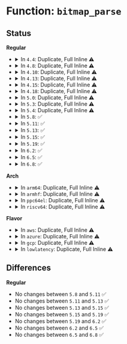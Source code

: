 # Function: <code>bitmap_parse</code>

## Status
<b>Regular</b>
<ul>
<li>
<details>
<summary>In <code>4.4</code>: Duplicate, Full Inline ⚠️</summary>

**Collision:** Static Duplication

**Inline:** Full

**Transformation:** False

**Instances:**

```
In kernel/workqueue.c (ffffffff8109c63a)
Location: include/linux/bitmap.h:323
Inline: True
Inline callers:
  - kernel/workqueue.c:wq_cpumask_store
  - kernel/workqueue.c:wq_unbound_cpumask_store
```
```
In kernel/padata.c (ffffffff8118a656)
Location: include/linux/bitmap.h:323
Inline: True
Inline callers:
  - kernel/padata.c:store_cpumask
```
```
In net/core/net-sysfs.c (ffffffff81736331)
Location: include/linux/bitmap.h:323
Inline: True
Inline callers:
  - net/core/net-sysfs.c:store_xps_map
  - net/core/net-sysfs.c:store_rps_map
```
</details>
</li>
<li>
<details>
<summary>In <code>4.8</code>: Duplicate, Full Inline ⚠️</summary>

**Collision:** Static Duplication

**Inline:** Full

**Transformation:** False

**Instances:**

```
In kernel/workqueue.c (ffffffff810a0a5b)
Location: include/linux/bitmap.h:336
Inline: True
Inline callers:
  - kernel/workqueue.c:wq_unbound_cpumask_store
  - kernel/workqueue.c:wq_cpumask_store
```
```
In kernel/padata.c (ffffffff8119cd26)
Location: include/linux/bitmap.h:336
Inline: True
Inline callers:
  - kernel/padata.c:store_cpumask
```
```
In net/core/net-sysfs.c (ffffffff817a24e1)
Location: include/linux/bitmap.h:336
Inline: True
Inline callers:
  - net/core/net-sysfs.c:store_xps_map
  - net/core/net-sysfs.c:store_rps_map
```
</details>
</li>
<li>
<details>
<summary>In <code>4.10</code>: Duplicate, Full Inline ⚠️</summary>

**Collision:** Static Duplication

**Inline:** Full

**Transformation:** False

**Instances:**

```
In arch/x86/kernel/cpu/intel_rdt_rdtgroup.c (ffffffff81044422)
Location: include/linux/bitmap.h:336
Inline: True
Inline callers:
  - arch/x86/kernel/cpu/intel_rdt_rdtgroup.c:rdtgroup_cpus_write
```
```
In kernel/workqueue.c (ffffffff810a5b1a)
Location: include/linux/bitmap.h:336
Inline: True
Inline callers:
  - kernel/workqueue.c:wq_unbound_cpumask_store
  - kernel/workqueue.c:wq_cpumask_store
```
```
In kernel/padata.c (ffffffff811ac72a)
Location: include/linux/bitmap.h:336
Inline: True
Inline callers:
  - kernel/padata.c:store_cpumask
```
```
In net/core/net-sysfs.c (ffffffff817d0e1b)
Location: include/linux/bitmap.h:336
Inline: True
Inline callers:
  - net/core/net-sysfs.c:store_xps_map
  - net/core/net-sysfs.c:store_rps_map
```
</details>
</li>
<li>
<details>
<summary>In <code>4.13</code>: Duplicate, Full Inline ⚠️</summary>

**Collision:** Static Duplication

**Inline:** Full

**Transformation:** False

**Instances:**

```
In arch/x86/kernel/cpu/intel_rdt_rdtgroup.c (ffffffff810433ce)
Location: include/linux/bitmap.h:357
Inline: True
Inline callers:
  - arch/x86/kernel/cpu/intel_rdt_rdtgroup.c:rdtgroup_cpus_write
```
```
In kernel/workqueue.c (ffffffff810a2b83)
Location: include/linux/bitmap.h:357
Inline: True
Inline callers:
  - kernel/workqueue.c:wq_unbound_cpumask_store
  - kernel/workqueue.c:wq_cpumask_store
```
```
In kernel/padata.c (ffffffff811b3d51)
Location: include/linux/bitmap.h:357
Inline: True
Inline callers:
  - kernel/padata.c:store_cpumask
```
```
In net/core/net-sysfs.c (ffffffff817effeb)
Location: include/linux/bitmap.h:357
Inline: True
Inline callers:
  - net/core/net-sysfs.c:store_xps_map
  - net/core/net-sysfs.c:store_rps_map
```
</details>
</li>
<li>
<details>
<summary>In <code>4.15</code>: Duplicate, Full Inline ⚠️</summary>

**Collision:** Static Duplication

**Inline:** Full

**Transformation:** False

**Instances:**

```
In arch/x86/kernel/cpu/intel_rdt_rdtgroup.c (ffffffff81046a22)
Location: include/linux/bitmap.h:379
Inline: True
Inline callers:
  - arch/x86/kernel/cpu/intel_rdt_rdtgroup.c:rdtgroup_cpus_write
```
```
In kernel/workqueue.c (ffffffff810a94b3)
Location: include/linux/bitmap.h:379
Inline: True
Inline callers:
  - kernel/workqueue.c:wq_unbound_cpumask_store
  - kernel/workqueue.c:wq_cpumask_store
```
```
In kernel/padata.c (ffffffff811c79e1)
Location: include/linux/bitmap.h:379
Inline: True
Inline callers:
  - kernel/padata.c:store_cpumask
```
```
In net/core/net-sysfs.c (ffffffff8186b60b)
Location: include/linux/bitmap.h:379
Inline: True
Inline callers:
  - net/core/net-sysfs.c:xps_cpus_store
  - net/core/net-sysfs.c:store_rps_map
```
</details>
</li>
<li>
<details>
<summary>In <code>4.18</code>: Duplicate, Full Inline ⚠️</summary>

**Collision:** Static Duplication

**Inline:** Full

**Transformation:** False

**Instances:**

```
In arch/x86/kernel/cpu/intel_rdt_rdtgroup.c (ffffffff81048fdd)
Location: include/linux/bitmap.h:410
Inline: True
Inline callers:
  - arch/x86/kernel/cpu/intel_rdt_rdtgroup.c:rdtgroup_cpus_write
```
```
In kernel/workqueue.c (ffffffff810afbe3)
Location: include/linux/bitmap.h:410
Inline: True
Inline callers:
  - kernel/workqueue.c:wq_unbound_cpumask_store
  - kernel/workqueue.c:wq_cpumask_store
```
```
In kernel/padata.c (ffffffff811e7c21)
Location: include/linux/bitmap.h:410
Inline: True
Inline callers:
  - kernel/padata.c:store_cpumask
```
```
In net/core/net-sysfs.c (ffffffff818bbd7b)
Location: include/linux/bitmap.h:410
Inline: True
Inline callers:
  - net/core/net-sysfs.c:xps_cpus_store
  - net/core/net-sysfs.c:store_rps_map
```
</details>
</li>
<li>
<details>
<summary>In <code>5.0</code>: Duplicate, Full Inline ⚠️</summary>

**Collision:** Static Duplication

**Inline:** Full

**Transformation:** False

**Instances:**

```
In arch/x86/kernel/cpu/resctrl/rdtgroup.c (ffffffff81058fbf)
Location: include/linux/bitmap.h:411
Inline: True
Inline callers:
  - arch/x86/kernel/cpu/resctrl/rdtgroup.c:rdtgroup_cpus_write
```
```
In kernel/workqueue.c (ffffffff810b8d53)
Location: include/linux/bitmap.h:411
Inline: True
Inline callers:
  - kernel/workqueue.c:wq_unbound_cpumask_store
  - kernel/workqueue.c:wq_cpumask_store
```
```
In kernel/padata.c (ffffffff811f8b71)
Location: include/linux/bitmap.h:411
Inline: True
Inline callers:
  - kernel/padata.c:store_cpumask
```
```
In net/core/net-sysfs.c (ffffffff818e454a)
Location: include/linux/bitmap.h:411
Inline: True
Inline callers:
  - net/core/net-sysfs.c:xps_rxqs_store
  - net/core/net-sysfs.c:xps_cpus_store
  - net/core/net-sysfs.c:store_rps_map
```
</details>
</li>
<li>
<details>
<summary>In <code>5.3</code>: Duplicate, Full Inline ⚠️</summary>

**Collision:** Static Duplication

**Inline:** Full

**Transformation:** False

**Instances:**

```
In arch/x86/kernel/cpu/resctrl/rdtgroup.c (ffffffff8105c568)
Location: include/linux/bitmap.h:411
Inline: True
Inline callers:
  - arch/x86/kernel/cpu/resctrl/rdtgroup.c:rdtgroup_cpus_write
```
```
In kernel/workqueue.c (ffffffff810be85c)
Location: include/linux/bitmap.h:411
Inline: True
Inline callers:
  - kernel/workqueue.c:wq_unbound_cpumask_store
  - kernel/workqueue.c:wq_cpumask_store
```
```
In kernel/padata.c (ffffffff81210631)
Location: include/linux/bitmap.h:411
Inline: True
Inline callers:
  - kernel/padata.c:store_cpumask
```
```
In net/core/net-sysfs.c (ffffffff819327bc)
Location: include/linux/bitmap.h:411
Inline: True
Inline callers:
  - net/core/net-sysfs.c:xps_rxqs_store
  - net/core/net-sysfs.c:xps_cpus_store
  - net/core/net-sysfs.c:store_rps_map
```
</details>
</li>
<li>
<details>
<summary>In <code>5.4</code>: Duplicate, Full Inline ⚠️</summary>

**Collision:** Static Duplication

**Inline:** Full

**Transformation:** False

**Instances:**

```
In arch/x86/kernel/cpu/resctrl/rdtgroup.c (ffffffff8105ce62)
Location: include/linux/bitmap.h:435
Inline: True
Inline callers:
  - arch/x86/kernel/cpu/resctrl/rdtgroup.c:rdtgroup_cpus_write
```
```
In kernel/workqueue.c (ffffffff810c4e0c)
Location: include/linux/bitmap.h:435
Inline: True
Inline callers:
  - kernel/workqueue.c:wq_unbound_cpumask_store
  - kernel/workqueue.c:wq_cpumask_store
```
```
In kernel/padata.c (ffffffff8121dd81)
Location: include/linux/bitmap.h:435
Inline: True
Inline callers:
  - kernel/padata.c:store_cpumask
```
```
In net/core/net-sysfs.c (ffffffff819652fc)
Location: include/linux/bitmap.h:435
Inline: True
Inline callers:
  - net/core/net-sysfs.c:xps_rxqs_store
  - net/core/net-sysfs.c:xps_cpus_store
  - net/core/net-sysfs.c:store_rps_map
```
</details>
</li>
<li>
<details>
<summary>In <code>5.8</code>: ✅</summary>

```c
int bitmap_parse(const char *start, unsigned int buflen, long unsigned int *maskp, int nmaskbits);
```

**Collision:** Unique Global

**Inline:** No

**Transformation:** False

**Instances:**

```
In lib/bitmap.c (ffffffff81584b60)
Location: lib/bitmap.c:737
Inline: False
Direct callers:
  - arch/x86/kernel/cpu/resctrl/rdtgroup.c:rdtgroup_cpus_write
  - kernel/workqueue.c:wq_unbound_cpumask_store
  - kernel/workqueue.c:wq_cpumask_store
  - kernel/trace/trace_boot.c:trace_boot_set_instance_options
  - kernel/padata.c:store_cpumask
  - lib/bitmap.c:bitmap_parse_user
  - net/core/sysctl_net_core.c:flow_limit_cpu_sysctl
  - net/core/net-sysfs.c:xps_rxqs_store
  - net/core/net-sysfs.c:xps_cpus_store
  - net/core/net-sysfs.c:store_rps_map
```
**Symbols:**

```
ffffffff81584b60-ffffffff81584ce6: bitmap_parse (STB_GLOBAL)
```
</details>
</li>
<li>
<details>
<summary>In <code>5.11</code>: ✅</summary>

```c
int bitmap_parse(const char *start, unsigned int buflen, long unsigned int *maskp, int nmaskbits);
```

**Collision:** Unique Global

**Inline:** No

**Transformation:** False

**Instances:**

```
In lib/bitmap.c (ffffffff815a1c60)
Location: lib/bitmap.c:737
Inline: False
Direct callers:
  - arch/x86/kernel/cpu/resctrl/rdtgroup.c:rdtgroup_cpus_write
  - kernel/workqueue.c:wq_unbound_cpumask_store
  - kernel/workqueue.c:wq_cpumask_store
  - kernel/trace/trace_boot.c:trace_boot_set_instance_options
  - kernel/padata.c:store_cpumask
  - lib/bitmap.c:bitmap_parse_user
  - net/core/sysctl_net_core.c:flow_limit_cpu_sysctl
  - net/core/net-sysfs.c:xps_rxqs_store
  - net/core/net-sysfs.c:xps_cpus_store
  - net/core/net-sysfs.c:store_rps_map
```
**Symbols:**

```
ffffffff815a1c60-ffffffff815a1de6: bitmap_parse (STB_GLOBAL)
```
</details>
</li>
<li>
<details>
<summary>In <code>5.13</code>: ✅</summary>

```c
int bitmap_parse(const char *start, unsigned int buflen, long unsigned int *maskp, int nmaskbits);
```

**Collision:** Unique Global

**Inline:** No

**Transformation:** False

**Instances:**

```
In lib/bitmap.c (ffffffff815a8a70)
Location: lib/bitmap.c:748
Inline: False
Direct callers:
  - arch/x86/kernel/cpu/resctrl/rdtgroup.c:rdtgroup_cpus_write
  - kernel/workqueue.c:wq_unbound_cpumask_store
  - kernel/workqueue.c:wq_cpumask_store
  - kernel/trace/trace_boot.c:trace_boot_set_instance_options
  - kernel/padata.c:store_cpumask
  - lib/bitmap.c:bitmap_parse_user
  - net/core/sysctl_net_core.c:flow_limit_cpu_sysctl
  - net/core/net-sysfs.c:xps_rxqs_store
  - net/core/net-sysfs.c:xps_cpus_store
  - net/core/net-sysfs.c:store_rps_map
```
**Symbols:**

```
ffffffff815a8a70-ffffffff815a8bff: bitmap_parse (STB_GLOBAL)
```
</details>
</li>
<li>
<details>
<summary>In <code>5.15</code>: ✅</summary>

```c
int bitmap_parse(const char *start, unsigned int buflen, long unsigned int *maskp, int nmaskbits);
```

**Collision:** Unique Global

**Inline:** No

**Transformation:** False

**Instances:**

```
In lib/bitmap.c (ffffffff81611d10)
Location: lib/bitmap.c:878
Inline: False
Direct callers:
  - arch/x86/kernel/cpu/resctrl/rdtgroup.c:rdtgroup_cpus_write
  - kernel/workqueue.c:wq_unbound_cpumask_store
  - kernel/workqueue.c:wq_cpumask_store
  - kernel/trace/trace_boot.c:trace_boot_set_instance_options
  - kernel/padata.c:store_cpumask
  - lib/bitmap.c:bitmap_parse_user
  - net/core/sysctl_net_core.c:flow_limit_cpu_sysctl
  - net/core/net-sysfs.c:xps_rxqs_store
  - net/core/net-sysfs.c:xps_cpus_store
  - net/core/net-sysfs.c:store_rps_map
```
**Symbols:**

```
ffffffff81611d10-ffffffff81611e9f: bitmap_parse (STB_GLOBAL)
```
</details>
</li>
<li>
<details>
<summary>In <code>5.19</code>: ✅</summary>

```c
int bitmap_parse(const char *start, unsigned int buflen, long unsigned int *maskp, int nmaskbits);
```

**Collision:** Unique Global

**Inline:** No

**Transformation:** False

**Instances:**

```
In lib/bitmap.c (ffffffff816ddfb0)
Location: lib/bitmap.c:895
Inline: False
Direct callers:
  - arch/x86/kernel/cpu/resctrl/rdtgroup.c:rdtgroup_cpus_write
  - kernel/workqueue.c:wq_unbound_cpumask_store
  - kernel/workqueue.c:wq_cpumask_store
  - kernel/trace/trace_boot.c:trace_boot_set_instance_options
  - kernel/padata.c:store_cpumask
  - lib/bitmap.c:bitmap_parse_user
  - net/core/sysctl_net_core.c:flow_limit_cpu_sysctl
  - net/core/net-sysfs.c:xps_rxqs_store
  - net/core/net-sysfs.c:xps_cpus_store
  - net/core/net-sysfs.c:store_rps_map
```
**Symbols:**

```
ffffffff816ddfb0-ffffffff816de16e: bitmap_parse (STB_GLOBAL)
```
</details>
</li>
<li>
<details>
<summary>In <code>6.2</code>: ✅</summary>

```c
int bitmap_parse(const char *start, unsigned int buflen, long unsigned int *maskp, int nmaskbits);
```

**Collision:** Unique Global

**Inline:** No

**Transformation:** False

**Instances:**

```
In lib/bitmap.c (ffffffff817cdf90)
Location: lib/bitmap.c:906
Inline: False
Direct callers:
  - arch/x86/kernel/cpu/resctrl/rdtgroup.c:rdtgroup_cpus_write
  - kernel/workqueue.c:wq_unbound_cpumask_store
  - kernel/workqueue.c:wq_cpumask_store
  - kernel/trace/trace_boot.c:trace_boot_set_instance_options
  - kernel/padata.c:store_cpumask
  - lib/bitmap.c:bitmap_parse_user
  - net/core/sysctl_net_core.c:flow_limit_cpu_sysctl
  - net/core/net-sysfs.c:xps_rxqs_store
  - net/core/net-sysfs.c:xps_cpus_store
  - net/core/net-sysfs.c:store_rps_map
```
**Symbols:**

```
ffffffff817cdf90-ffffffff817ce130: bitmap_parse (STB_GLOBAL)
```
</details>
</li>
<li>
<details>
<summary>In <code>6.5</code>: ✅</summary>

```c
int bitmap_parse(const char *start, unsigned int buflen, long unsigned int *maskp, int nmaskbits);
```

**Collision:** Unique Global

**Inline:** No

**Transformation:** False

**Instances:**

```
In lib/bitmap.c (ffffffff8180c440)
Location: lib/bitmap.c:906
Inline: False
Direct callers:
  - arch/x86/kernel/cpu/resctrl/rdtgroup.c:rdtgroup_cpus_write
  - kernel/workqueue.c:wq_unbound_cpumask_store
  - kernel/workqueue.c:wq_cpumask_store
  - kernel/trace/trace_boot.c:trace_boot_set_instance_options
  - kernel/padata.c:store_cpumask
  - lib/bitmap.c:bitmap_parse_user
  - net/core/sysctl_net_core.c:flow_limit_cpu_sysctl
  - net/core/sysctl_net_core.c:rps_default_mask_sysctl
  - net/core/net-sysfs.c:xps_rxqs_store
  - net/core/net-sysfs.c:xps_cpus_store
  - net/core/net-sysfs.c:store_rps_map
```
**Symbols:**

```
ffffffff8180c440-ffffffff8180c5db: bitmap_parse (STB_GLOBAL)
```
</details>
</li>
<li>
<details>
<summary>In <code>6.8</code>: ✅</summary>

```c
int bitmap_parse(const char *start, unsigned int buflen, long unsigned int *maskp, int nmaskbits);
```

**Collision:** Unique Global

**Inline:** No

**Transformation:** False

**Instances:**

```
In lib/bitmap-str.c (ffffffff818615e0)
Location: lib/bitmap-str.c:473
Inline: False
Direct callers:
  - arch/x86/kernel/cpu/resctrl/rdtgroup.c:rdtgroup_cpus_write
  - kernel/workqueue.c:wq_unbound_cpumask_store
  - kernel/workqueue.c:wq_cpumask_store
  - kernel/trace/trace_boot.c:trace_boot_set_instance_options
  - kernel/padata.c:store_cpumask
  - lib/bitmap-str.c:bitmap_parse_user
  - net/core/sysctl_net_core.c:flow_limit_cpu_sysctl
  - net/core/sysctl_net_core.c:rps_default_mask_sysctl
  - net/core/net-sysfs.c:xps_rxqs_store
  - net/core/net-sysfs.c:xps_cpus_store
  - net/core/net-sysfs.c:store_rps_map
```
**Symbols:**

```
ffffffff818615e0-ffffffff8186177b: bitmap_parse (STB_GLOBAL)
```
</details>
</li>
</ul>
<b>Arch</b>
<ul>
<li>
<details>
<summary>In <code>arm64</code>: Duplicate, Full Inline ⚠️</summary>

**Collision:** Static Duplication

**Inline:** Full

**Transformation:** False

**Instances:**

```
In kernel/workqueue.c (ffff8000101232e4)
Location: include/linux/bitmap.h:435
Inline: True
Inline callers:
  - kernel/workqueue.c:wq_unbound_cpumask_store
  - kernel/workqueue.c:wq_cpumask_store
```
```
In kernel/padata.c (ffff8000102a95cc)
Location: include/linux/bitmap.h:435
Inline: True
Inline callers:
  - kernel/padata.c:store_cpumask
```
```
In net/core/net-sysfs.c (ffff800010c09c48)
Location: include/linux/bitmap.h:435
Inline: True
Inline callers:
  - net/core/net-sysfs.c:xps_rxqs_store
  - net/core/net-sysfs.c:xps_cpus_store
  - net/core/net-sysfs.c:store_rps_map
```
</details>
</li>
<li>
<details>
<summary>In <code>armhf</code>: Duplicate, Full Inline ⚠️</summary>

**Collision:** Static Duplication

**Inline:** Full

**Transformation:** False

**Instances:**

```
In kernel/workqueue.c (c0376bec)
Location: include/linux/bitmap.h:435
Inline: True
Inline callers:
  - kernel/workqueue.c:wq_unbound_cpumask_store
  - kernel/workqueue.c:wq_cpumask_store
```
```
In kernel/padata.c (c04d8880)
Location: include/linux/bitmap.h:435
Inline: True
Inline callers:
  - kernel/padata.c:store_cpumask
```
```
In net/core/net-sysfs.c (c0d22bb0)
Location: include/linux/bitmap.h:435
Inline: True
Inline callers:
  - net/core/net-sysfs.c:xps_rxqs_store
  - net/core/net-sysfs.c:xps_cpus_store
  - net/core/net-sysfs.c:store_rps_map
```
</details>
</li>
<li>
<details>
<summary>In <code>ppc64el</code>: Duplicate, Full Inline ⚠️</summary>

**Collision:** Static Duplication

**Inline:** Full

**Transformation:** False

**Instances:**

```
In kernel/workqueue.c (c00000000016d1ec)
Location: include/linux/bitmap.h:435
Inline: True
Inline callers:
  - kernel/workqueue.c:wq_unbound_cpumask_store
  - kernel/workqueue.c:wq_cpumask_store
```
```
In kernel/padata.c (c00000000035daa8)
Location: include/linux/bitmap.h:435
Inline: True
Inline callers:
  - kernel/padata.c:store_cpumask
```
```
In net/core/net-sysfs.c (c000000000cf4e68)
Location: include/linux/bitmap.h:435
Inline: True
Inline callers:
  - net/core/net-sysfs.c:xps_rxqs_store
  - net/core/net-sysfs.c:xps_cpus_store
  - net/core/net-sysfs.c:store_rps_map
```
</details>
</li>
<li>
<details>
<summary>In <code>riscv64</code>: Duplicate, Full Inline ⚠️</summary>

**Collision:** Static Duplication

**Inline:** Full

**Transformation:** False

**Instances:**

```
In kernel/workqueue.c (ffffffe0000dbad2)
Location: include/linux/bitmap.h:435
Inline: True
Inline callers:
  - kernel/workqueue.c:wq_unbound_cpumask_store
  - kernel/workqueue.c:wq_cpumask_store
```
```
In kernel/padata.c (ffffffe0001d2aee)
Location: include/linux/bitmap.h:435
Inline: True
Inline callers:
  - kernel/padata.c:store_cpumask
```
```
In net/core/net-sysfs.c (ffffffe000788276)
Location: include/linux/bitmap.h:435
Inline: True
Inline callers:
  - net/core/net-sysfs.c:xps_rxqs_store
  - net/core/net-sysfs.c:xps_cpus_store
  - net/core/net-sysfs.c:store_rps_map
```
</details>
</li>
</ul>
<b>Flavor</b>
<ul>
<li>
<details>
<summary>In <code>aws</code>: Duplicate, Full Inline ⚠️</summary>

**Collision:** Static Duplication

**Inline:** Full

**Transformation:** False

**Instances:**

```
In arch/x86/kernel/cpu/resctrl/rdtgroup.c (ffffffff8105c9e2)
Location: include/linux/bitmap.h:435
Inline: True
Inline callers:
  - arch/x86/kernel/cpu/resctrl/rdtgroup.c:rdtgroup_cpus_write
```
```
In kernel/workqueue.c (ffffffff810bf17c)
Location: include/linux/bitmap.h:435
Inline: True
Inline callers:
  - kernel/workqueue.c:wq_unbound_cpumask_store
  - kernel/workqueue.c:wq_cpumask_store
```
```
In kernel/padata.c (ffffffff812163d1)
Location: include/linux/bitmap.h:435
Inline: True
Inline callers:
  - kernel/padata.c:store_cpumask
```
```
In net/core/net-sysfs.c (ffffffff819052cc)
Location: include/linux/bitmap.h:435
Inline: True
Inline callers:
  - net/core/net-sysfs.c:xps_rxqs_store
  - net/core/net-sysfs.c:xps_cpus_store
  - net/core/net-sysfs.c:store_rps_map
```
</details>
</li>
<li>
<details>
<summary>In <code>azure</code>: Duplicate, Full Inline ⚠️</summary>

**Collision:** Static Duplication

**Inline:** Full

**Transformation:** False

**Instances:**

```
In arch/x86/kernel/cpu/resctrl/rdtgroup.c (ffffffff8104cbb2)
Location: include/linux/bitmap.h:435
Inline: True
Inline callers:
  - arch/x86/kernel/cpu/resctrl/rdtgroup.c:rdtgroup_cpus_write
```
```
In kernel/workqueue.c (ffffffff810ad99c)
Location: include/linux/bitmap.h:435
Inline: True
Inline callers:
  - kernel/workqueue.c:wq_unbound_cpumask_store
  - kernel/workqueue.c:wq_cpumask_store
```
```
In kernel/padata.c (ffffffff81209131)
Location: include/linux/bitmap.h:435
Inline: True
Inline callers:
  - kernel/padata.c:store_cpumask
```
```
In net/core/net-sysfs.c (ffffffff818bf0fc)
Location: include/linux/bitmap.h:435
Inline: True
Inline callers:
  - net/core/net-sysfs.c:xps_rxqs_store
  - net/core/net-sysfs.c:xps_cpus_store
  - net/core/net-sysfs.c:store_rps_map
```
</details>
</li>
<li>
<details>
<summary>In <code>gcp</code>: Duplicate, Full Inline ⚠️</summary>

**Collision:** Static Duplication

**Inline:** Full

**Transformation:** False

**Instances:**

```
In arch/x86/kernel/cpu/resctrl/rdtgroup.c (ffffffff8105ce12)
Location: include/linux/bitmap.h:435
Inline: True
Inline callers:
  - arch/x86/kernel/cpu/resctrl/rdtgroup.c:rdtgroup_cpus_write
```
```
In kernel/workqueue.c (ffffffff810be6dc)
Location: include/linux/bitmap.h:435
Inline: True
Inline callers:
  - kernel/workqueue.c:wq_unbound_cpumask_store
  - kernel/workqueue.c:wq_cpumask_store
```
```
In kernel/padata.c (ffffffff81214171)
Location: include/linux/bitmap.h:435
Inline: True
Inline callers:
  - kernel/padata.c:store_cpumask
```
```
In net/core/net-sysfs.c (ffffffff819562fc)
Location: include/linux/bitmap.h:435
Inline: True
Inline callers:
  - net/core/net-sysfs.c:xps_rxqs_store
  - net/core/net-sysfs.c:xps_cpus_store
  - net/core/net-sysfs.c:store_rps_map
```
</details>
</li>
<li>
<details>
<summary>In <code>lowlatency</code>: Duplicate, Full Inline ⚠️</summary>

**Collision:** Static Duplication

**Inline:** Full

**Transformation:** False

**Instances:**

```
In arch/x86/kernel/cpu/resctrl/rdtgroup.c (ffffffff8105e332)
Location: include/linux/bitmap.h:435
Inline: True
Inline callers:
  - arch/x86/kernel/cpu/resctrl/rdtgroup.c:rdtgroup_cpus_write
```
```
In kernel/workqueue.c (ffffffff810c6a4c)
Location: include/linux/bitmap.h:435
Inline: True
Inline callers:
  - kernel/workqueue.c:wq_unbound_cpumask_store
  - kernel/workqueue.c:wq_cpumask_store
```
```
In kernel/padata.c (ffffffff812233b1)
Location: include/linux/bitmap.h:435
Inline: True
Inline callers:
  - kernel/padata.c:store_cpumask
```
```
In net/core/net-sysfs.c (ffffffff819784fc)
Location: include/linux/bitmap.h:435
Inline: True
Inline callers:
  - net/core/net-sysfs.c:xps_rxqs_store
  - net/core/net-sysfs.c:xps_cpus_store
  - net/core/net-sysfs.c:store_rps_map
```
</details>
</li>
</ul>

## Differences
<b>Regular</b>
<ul>
<li>
No changes between <code>5.8</code> and <code>5.11</code> ✅
</li>
<li>
No changes between <code>5.11</code> and <code>5.13</code> ✅
</li>
<li>
No changes between <code>5.13</code> and <code>5.15</code> ✅
</li>
<li>
No changes between <code>5.15</code> and <code>5.19</code> ✅
</li>
<li>
No changes between <code>5.19</code> and <code>6.2</code> ✅
</li>
<li>
No changes between <code>6.2</code> and <code>6.5</code> ✅
</li>
<li>
No changes between <code>6.5</code> and <code>6.8</code> ✅
</li>
</ul>
